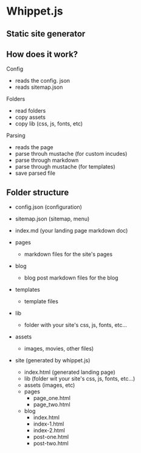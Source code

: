 # Whippet.js
## Static site generator

## How does it work?

Config
- reads the config. json
- reads sitemap.json


Folders
- read folders
- copy assets
- copy lib (css, js, fonts, etc)


Parsing
- reads the page
- parse throuh mustache (for custom incudes)
- parse through markdown
- parse through mustache (for templates)
- save parsed file




## Folder structure
- config.json (configuration)
- sitemap.json (sitemap, menu)

- index.md (your landing page markdown doc)

- pages
	- markdown files for the site's pages

- blog
	- blog post markdown files for the blog

- templates
	- template files

- lib
	- folder with your site's css, js, fonts, etc…

- assets
	- images, movies, other files)


- site (generated by whippet.js)	
	- index.html (generated landing page)
	- lib (folder wit your site's css, js, fonts, etc…)
	- assets (images, etc)
	- pages
		- page_one.html
		- page_two.html
	- blog
		- index.html
		- index-1.html
		- index-2.html
		- post-one.html
		- post-two.html





